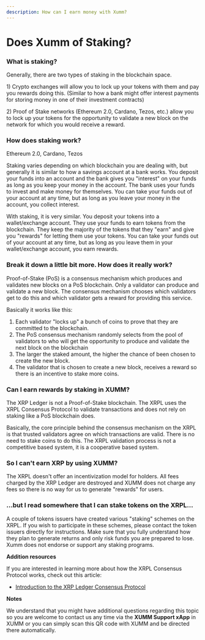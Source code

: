 ```yaml
---
description: How can I earn money with Xumm?
---
```


# Does Xumm of Staking?

### **What is staking?**

Generally, there are two types of staking in the blockchain space.

1\) Crypto exchanges will allow you to lock up your tokens with them and pay you rewards doing this. (Similar to how a bank might offer interest payments for storing money in one of their investment contracts)

2\) Proof of Stake networks (Ethereum 2.0, Cardano, Tezos, etc.) allow you to lock up your tokens for the opportunity to validate a new block on the network  for which you would receive a reward.



### **How does staking work?**

Ethereum 2.0, Cardano, Tezos

Staking varies depending on which blockchain you are dealing with, but generally it is similar to how a savings account at a bank works. You deposit your funds into an account and the bank gives you "interest" on your funds as long as you keep your money in the account. The bank uses your funds to invest and make money for themselves. You can take your funds out of your account at any time, but as long as you leave your money in the account, you collect interest.&#x20;

With staking, it is very similar. You deposit your tokens into a wallet/exchange account. They use your funds to earn tokens from the blockchain. They keep the majority of the tokens that they "earn" and give you "rewards" for letting them use your tokens. You can take your funds out of your account at any time, but as long as you leave them in your wallet/exchange account, you earn rewards.

### **Break it down a little bit more. How does it really work?**



Proof-of-Stake (PoS) is a consensus mechanism which produces and validates new blocks on a PoS blockchain. Only a validator can produce and validate a new block. The consensus mechanism chooses which validators get to do this and which validator gets a reward for providing this service.&#x20;

Basically it works like this:

1. Each validator "locks up" a bunch of coins to prove that they are committed to the blockchain.
2. The PoS consensus mechanism randomly selects from the pool of validators to who will get the opportunity to produce and validate the next block on the blockchain
3. The larger the staked amount, the higher the chance of been chosen to create the new block.
4. The validator that is chosen to create a new block, receives a reward so there is an incentive to stake more coins.

### **Can I earn rewards by staking in XUMM?**

The XRP Ledger is not a Proof-of-Stake blockchain. The XRPL uses the XRPL Consensus Protocol to validate transactions and does not rely on staking like a PoS blockchain does.

Basically, the core principle behind the consensus mechanism on the XRPL is that trusted validators agree on which transactions are valid. There is no need to stake coins to do this. The XRPL validation process is not a competitive based system, it is a cooperative based system.

&#x20;

### **So I can't earn XRP by using XUMM?**

The XRPL doesn't offer an incentivization model for holders. All fees charged by the XRP Ledger are destroyed and XUMM does not charge any fees so there is no way for us to generate "rewards" for users.

&#x20;

### **...but I read somewhere that I can stake tokens on the XRPL...**

A couple of tokens issuers have created various "staking" schemes on the XRPL. If you wish to participate in these schemes, please contact the token issuers directly for instructions. Make sure that you fully understand how they plan to generate returns and only risk funds you are prepared to lose. Xumm does not endorse or support any staking programs.&#x20;

&#x20;

&#x20;

**Addition resources**

If you are interested in learning more about how the XRPL Consensus Protocol works, check out this article:

* [Introduction to the XRP Ledger Consensus Protocol](https://xrpl.org/intro-to-consensus.html)

&#x20;

**Notes**

We understand that you might have additional questions regarding this topic so you are welcome to contact us any time via the **XUMM Support xApp** in XUMM or you can simply scan this QR code with XUMM and be directed there automatically.
